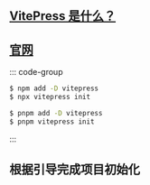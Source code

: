 ## [VitePress 是什么？](https://vitepress.dev/zh/guide/what-is-vitepress)

## [官网](https://vitepress.dev/zh/)

::: code-group
```sh [npm]
$ npm add -D vitepress
$ npx vitepress init
```
```sh [pnpm]
$ pnpm add -D vitepress
$ pnpm vitepress init
```
:::

## 根据引导完成项目初始化

<git-talk />